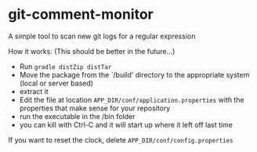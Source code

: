 # git-comment-monitor
A simple tool to scan new git logs for a regular expression

How it works:
(This should be better in the future...)
* Run `gradle distZip distTar`
* Move the package from the `/build' directory to the appropriate system (local or server based)
* extract it
* Edit the file at location `APP_DIR/conf/application.properties` with the properties that make sense for your repository
* run the executable in the /bin folder
* you can kill with Ctrl-C and it will start up where it left off last time

If you want to reset the clock, delete `APP_DIR/conf/config.properties`

